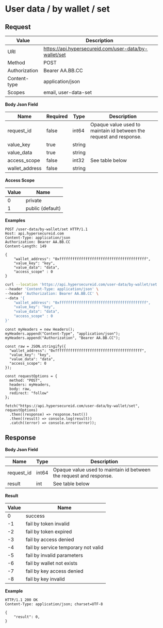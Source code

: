 # User data / by wallet / set

## Request

Value              | Description 
-------------------|---------------
URI                | https://api.hypersecureid.com/user-data/by-wallet/set
Method             | POST 
Authorization      | Bearer AA.BB.CC
Content-type       | application/json
Scopes             | email, user-data-set

**Body Json Field**

Name               | Required | Type           | Description
-------------------|----------|----------------|---------------------
request_id         | false    | int64          | Opaque value used to maintain id between the request and response.
value_key          | true     | string         | 
value_data         | true     | string         | 
access_scope       | false    | int32          | See table below
wallet_address     | false    | string         | 

**Access Scope**

| Value  | Name 
| ------ | ----------------------------------- 
| 0      | private                             
| 1      | public (default)                    

**Examples**

```HTTP
POST /user-data/by-wallet/set HTTP/1.1
Host: api.hypersecureid.com
Content-Type: application/json
Authorization: Bearer AA.BB.CC
Content-Length: 149

{
    "wallet_address": "0xffffffffffffffffffffffffffffffffffffffff",
    "value_key": "key",
    "value_data": "data",
    "access_scope" : 0
}
```
```bash
curl --location 'https://api.hypersecureid.com/user-data/by-wallet/set' \
--header 'Content-Type: application/json' \
--header 'Authorization: Bearer AA.BB.CC' \
--data '{
    "wallet_address": "0xffffffffffffffffffffffffffffffffffffffff",
    "value_key": "key",
    "value_data": "data",
    "access_scope" : 0
}'
```
```JS
const myHeaders = new Headers();
myHeaders.append("Content-Type", "application/json");
myHeaders.append("Authorization", "Bearer AA.BB.CC");

const raw = JSON.stringify({
  "wallet_address": "0xffffffffffffffffffffffffffffffffffffffff",
  "value_key": "key",
  "value_data": "data",
  "access_scope": 0
});

const requestOptions = {
  method: "POST",
  headers: myHeaders,
  body: raw,
  redirect: "follow"
};

fetch("https://api.hypersecureid.com/user-data/by-wallet/set", requestOptions)
  .then((response) => response.text())
  .then((result) => console.log(result))
  .catch((error) => console.error(error));
```

## Response

**Body Json Field**

Name          | Type          | Description
--------------|---------------|---------------------
request_id    | int64         | Opaque value used to maintain id between the request and response.
result        | int           | See table below

**Result**

| Value  | Name 
| ------ | ----------------------------------- 
| 0      | success                             
| -1     | fail by token invalid               
| -2     | fail by token expired               
| -3     | fail by access denied               
| -4     | fail by service temporary not valid 
| -5     | fail by invalid parameters          
| -6     | fail by wallet not exists           
| -7     | fail by key access denied           
| -8     | fail by key invalid                 

**Example**

```HTTP
HTTP/1.1 200 OK
Content-Type: application/json; charset=UTF-8

{
    "result": 0,
}
```
